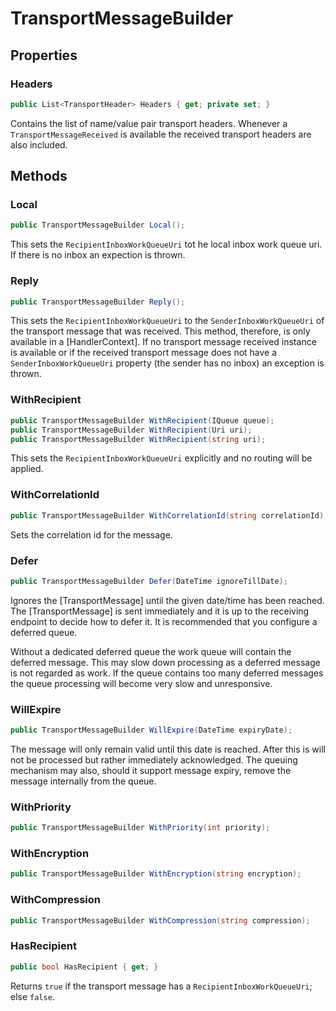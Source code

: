 # TransportMessageBuilder

## Properties

### Headers

``` c#
public List<TransportHeader> Headers { get; private set; }
```

Contains the list of name/value pair transport headers.  Whenever a `TransportMessageReceived` is available the received transport headers are also included.

## Methods

### Local

``` c#
public TransportMessageBuilder Local();
```

This sets the `RecipientInboxWorkQueueUri` tot he local inbox work queue uri.  If there is no inbox an expection is thrown.

### Reply

``` c#
public TransportMessageBuilder Reply();
```

This sets the `RecipientInboxWorkQueueUri` to the `SenderInboxWorkQueueUri` of the transport message that was received.  This method, therefore, is only available in a [HandlerContext].  If no transport message received instance is available or if the received transport message does not have a `SenderInboxWorkQueueUri` property (the sender has no inbox) an exception is thrown.

### WithRecipient

``` c#
public TransportMessageBuilder WithRecipient(IQueue queue);
public TransportMessageBuilder WithRecipient(Uri uri);
public TransportMessageBuilder WithRecipient(string uri);
```

This sets the `RecipientInboxWorkQueueUri` explicitly and no routing will be applied.

### WithCorrelationId

``` c#
public TransportMessageBuilder WithCorrelationId(string correlationId);
```

Sets the correlation id for the message.

### Defer

``` c#
public TransportMessageBuilder Defer(DateTime ignoreTillDate);
```

Ignores the [TransportMessage] until the given date/time has been reached.  The [TransportMessage] is sent immediately and it is up to the receiving endpoint to decide how to defer it.  It is recommended that you configure a deferred queue.

Without a dedicated deferred queue the work queue will contain the deferred message.  This may slow down processing as a deferred message is not regarded as work.  If the queue contains too many deferred messages the queue processing will become very slow and unresponsive.

### WillExpire

``` c#
public TransportMessageBuilder WillExpire(DateTime expiryDate);
```

The message will only remain valid until this date is reached.  After this is will not be processed but rather immediately acknowledged.  The queuing mechanism may also, should it support message expiry, remove the message internally from the queue.

### WithPriority

``` c#
public TransportMessageBuilder WithPriority(int priority);
```

### WithEncryption

``` c#
public TransportMessageBuilder WithEncryption(string encryption);
```

### WithCompression

``` c#
public TransportMessageBuilder WithCompression(string compression);
```

### HasRecipient

``` c#
public bool HasRecipient { get; }
```

Returns `true` if the transport message has a `RecipientInboxWorkQueueUri`; else `false`.
